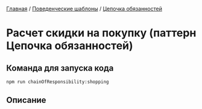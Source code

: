 [Главная](../../..) / [Поведенческие шаблоны](../..) / [Цепочка обязанностей](..)



# Расчет скидки на покупку (паттерн Цепочка обязанностей)

## Команда для запуска кода

```
npm run chainOfResponsibility:shopping
```

## Описание